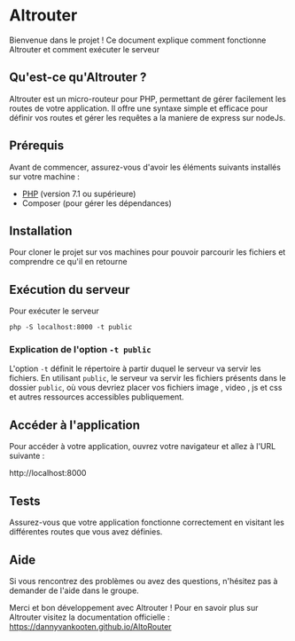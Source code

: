 # Altrouter

Bienvenue dans le projet  ! Ce document explique comment fonctionne Altrouter et comment exécuter le serveur

## Qu'est-ce qu'Altrouter ?

Altrouter est un micro-routeur pour PHP, permettant de gérer facilement les routes de votre application. Il offre une syntaxe simple et efficace pour définir vos routes et gérer les requêtes a la maniere de express sur nodeJs.

## Prérequis

Avant de commencer, assurez-vous d'avoir les éléments suivants installés sur votre machine :

- [PHP](https://www.php.net/) (version 7.1 ou supérieure)
- Composer (pour gérer les dépendances)

## Installation

Pour cloner le projet sur vos machines pour pouvoir parcourir les fichiers et comprendre ce qu'il en retourne

## Exécution du serveur

Pour exécuter le serveur

`php -S localhost:8000 -t public`

### Explication de l'option `-t public`

L'option `-t` définit le répertoire à partir duquel le serveur va servir les fichiers. En utilisant `public`, le serveur va servir les fichiers présents dans le dossier `public`, où vous devriez placer vos fichiers image , video , js et css et autres ressources accessibles publiquement.

## Accéder à l'application

Pour accéder à votre application, ouvrez votre navigateur et allez à l'URL suivante :

http://localhost:8000

## Tests

Assurez-vous que votre application fonctionne correctement en visitant les différentes routes que vous avez définies.


## Aide

Si vous rencontrez des problèmes ou avez des questions, n'hésitez pas à demander de l'aide dans le groupe.

Merci et bon développement avec Altrouter !
Pour en savoir plus sur Altrouter visitez la documentation officielle : https://dannyvankooten.github.io/AltoRouter

